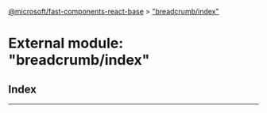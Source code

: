 [@microsoft/fast-components-react-base](../README.md) > ["breadcrumb/index"](../modules/_breadcrumb_index_.md)

# External module: "breadcrumb/index"

## Index

---

